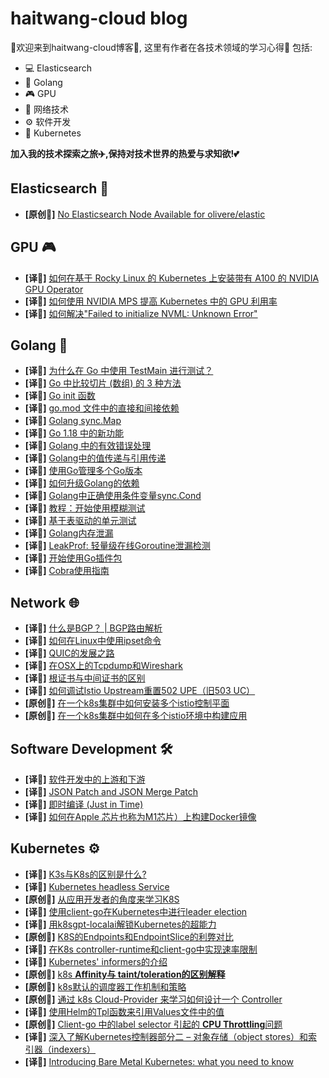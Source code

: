 # haitwang-cloud blog

🌠欢迎来到haitwang-cloud博客🌠,
这里有作者在各技术领域的学习心得🧠
包括:
- 💻 Elasticsearch
- 🌈 Golang
- 🎮 GPU
- 📡 网络技术
- ⚙️ 软件开发
- 🤖 Kubernetes
  
**加入我的技术探索之旅✈️,保持对技术世界的热爱与求知欲!💕**
## Elasticsearch 🐘

* **[原创📖]** [No Elasticsearch Node Available for olivere/elastic](./ElasticSearch/olivere/elastic.md)

## GPU 🎮
* **[译📓]** [如何在基于 Rocky Linux 的 Kubernetes 上安装带有 A100 的 NVIDIA GPU Operator](./GPU/how-to-install-nvidia-gpu-operator-with-a100-on-kubernetes-base-rocky-linux.md)
* **[译📓]** [如何使用 NVIDIA MPS 提高 Kubernetes 中的 GPU 利用率](./GPU/how-to-increase-gpu-utilization-in-kubernetes.md)
* **[译📓]** [如何解决"Failed to initialize NVML: Unknown Error"](./GPU/failed-to-initialize-nvml-unknow-error.md)

## Golang 🐹
* **[译📓]** [为什么在 Go 中使用 TestMain 进行测试？](./Golang/TestMain.md)
* **[译📓]** [Go 中比较切片 (数组) 的 3 种方法](./Golang/compare-slice.md)
* **[译📓]** [Go init 函数](./Golang/the-golang-init-func.md)
* **[译📓]** [go.mod 文件中的直接和间接依赖](./Golang/direct-indirect-dependency-module-go.md)
* **[译📓]** [Golang sync.Map](./Golang/Go-sync-Map.md)
* **[译📓]** [Go 1.18 中的新功能](./Golang/go-version-118-release-new.md)
* **[译📓]** [Golang 中的有效错误处理](./Golang/error-hanlde.md)
* **[译📓]** [Golang中的值传递与引用传递](./Golang/golang-pass-by-value-vs-pass-by-reference.md)
* **[译📓]** [使用Go管理多个Go版本](./Golang/managing-multiple-go-versions-with-go.md)
* **[译📓]** [如何升级Golang的依赖](./Golang/how-to-upgrade-golang-dependencies.md)
* **[译📓]** [Golang中正确使用条件变量sync.Cond](./Golang/go-sync-cond.md)
* **[译📓]** [教程：开始使用模糊测试](./Golang/go-fuzz-testing.md)
* **[译📓]** [基于表驱动的单元测试](./Golang/Table-driven-unit-tests.md)
* **[译📓]** [Golang内存泄漏](./Golang/Golang-Memory-Leaks.md)
* **[译📓]** [LeakProf: 轻量级在线Goroutine泄漏检测](./Golang/leakprof-featherlight-in-production-goroutine-leak-detection.md)
* **[译📓]** [开始使用Go插件包](./Golang/getting-started-with-golang-plugins.md)
* **[译📓]** [Cobra使用指南](./Golang/cobra-user-guide.md)

## Network 🌐

* **[译📓]** [什么是BGP？ | BGP路由解析](./NetWork/what-is-bgp.md)
* **[译📓]** [如何在Linux中使用ipset命令](./NetWork/how-to-use-ipset-command-in-linux.md)
* **[译📓]** [QUIC的发展之路](./NetWork/the-road-to-quic.md)
* **[译📓]** [在OSX上的Tcpdump和Wireshark](./NetWork/tcp-dump-in-OSX.md)
* **[译📓]** [根证书与中间证书的区别](./NetWork/root-certificates-intermediate.md)
* **[译📓]** [如何调试Istio Upstream重置502 UPE（旧503 UC）](./NetWork/how-to-debug-istio-upstream-reset.md)
* **[原创📖]** [在一个k8s集群中如何安装多个istio控制平面](./NetWork/how-to-install-multi-istio-control-plane.md)
* **[原创📖]** [在一个k8s集群中如何在多个istio环境中构建应用](./NetWork/build-app-under-multi-istio.md)

## Software Development 🛠️
* **[译📓]** [软件开发中的上游和下游](./SoftwareEngineering/Upstream%3Adownstream/upstream-downstream.md)
* **[译📓]** [JSON Patch and JSON Merge Patch](./SoftwareEngineering/json-patch-vs-merge-patch.md)
* **[译📓]** [即时编译 (Just in Time)](./SoftwareEngineering/just-in-time-compilation-explained.md)
* **[译📓]** [如何在Apple 芯片也称为M1芯片）上构建Docker镜像](./SoftwareEngineering/docker-build-on-m1-mac.md)

## Kubernetes ⚙️

* **[译📓]** [K3s与K8s的区别是什么?](./kubernetes/k8s-vs-k3s.md)
* **[译📓]** [Kubernetes headless Service](./kubernetes/headLess-svc.md)
* **[原创📖]** [从应用开发者的角度来学习K8S](./kubernetes/learning-k8s-by-running-app.md)
* **[译📓]** [使用client-go在Kubernetes中进行leader election](./kubernetes/leader-election-in-kubernetes-using-client-go.md)
* **[译📓]** [用k8sgpt-localai解锁Kubernetes的超能力](./kubernetes/k8sgpt-operater.md)
* **[原创📖]** [K8S的Endpoints和EndpointSlice的利弊对比](./kubernetes/k8s-svc-endpoint-slice.md)
* **[译📓]** [在K8s controller-runtime和client-go中实现速率限制](./kubernetes/controller-runtime-client-go-rate-limiting.md)
* **[译📓]** [Kubernetes' informers的介绍](./kubernetes/k8s_informers.md)
* **[原创📖]** [k8s **Affinity与 taint/toleration的区别解释**](./kubernetes/diff-of-Affinity-and-taint.md)
* **[原创📖]** [k8s默认的调度器工作机制和策略](./kubernetes/k8s-schedule-road-path.md)
* **[原创📖]** [通过 k8s Cloud-Provider 来学习如何设计一个 Controller](./kubernetes/k8s-cloud-provider.md)
* **[译📓]** [使用Helm的Tpl函数来引用Values文件中的值](./kubernetes/using-the-helm-tpl-function-to-refer-values-in-values-files.md)
* **[原创📖]** [Client-go 中的label selector 引起的 **CPU Throttling**问题](./kubernetes/oom-killed-by-client-go-label-select.md)
* **[译📓]** [深入了解Kubernetes控制器部分二 – 对象存储（object stores）和索引器（indexers）](./kubernetes/object-stores-and-indexers.md)
* **[译📓]** [Introducing Bare Metal Kubernetes: what you need to know](./kubernetes/introducing-bare-metal-kubernetes-what-you-need-to-know.md)
